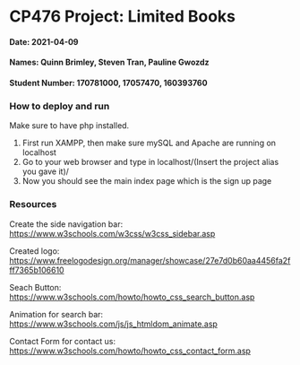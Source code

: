 # CP476 Project: Limited Books
#### Date: 2021-04-09
#### Names: Quinn Brimley, Steven Tran, Pauline Gwozdz
#### Student Number: 170781000, 17057470, 160393760

### How to deploy and run
Make sure to have php installed.

1) First run XAMPP, then make sure mySQL and Apache are running on localhost
2) Go to your web browser and type in localhost/(Insert the project alias you gave it)/
3) Now you should see the main index page which is the sign up page

### Resources
Create the side navigation bar: https://www.w3schools.com/w3css/w3css_sidebar.asp

Created logo: https://www.freelogodesign.org/manager/showcase/27e7d0b60aa4456fa2fff7365b106610

Seach Button: https://www.w3schools.com/howto/howto_css_search_button.asp

Animation for search bar: https://www.w3schools.com/js/js_htmldom_animate.asp

Contact Form for contact us: https://www.w3schools.com/howto/howto_css_contact_form.asp
